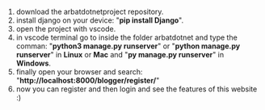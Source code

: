 1. download the arbatdotnetproject repository.
2. install django on your device: "**pip install Django**".
3. open the project with vscode.
4. in vscode terminal go to inside the folder arbatdotnet and type the comman: "**python3 manage.py runserver**" or "**python manage.py runserver**" in **Linux** or **Mac** and "**py manage.py runserver**" in **Windows**.
5. finally open your browser and search: "**http://localhost:8000/blogger/register/**"
6. now you can register and then login and see the features of this website :)
